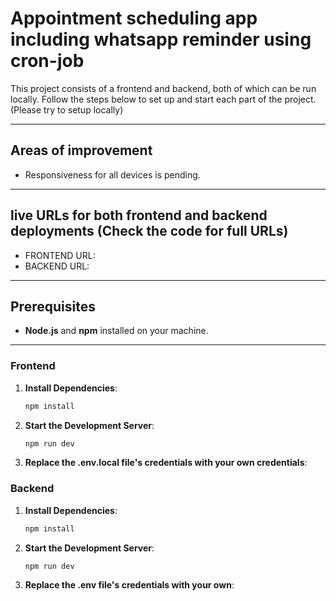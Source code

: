 # Appointment scheduling app including whatsapp reminder using cron-job

This project consists of a frontend and backend, both of which can be run locally. Follow the steps below to set up and start each part of the project. (Please try to setup locally)


---

## Areas of improvement

- Responsiveness for all devices is pending.

---

## live URLs for both frontend and backend deployments (Check the code for full URLs)

- FRONTEND URL: 
- BACKEND URL: 

---


## Prerequisites

- **Node.js** and **npm** installed on your machine.

---



### Frontend


1. **Install Dependencies**:
   ```bash
   npm install

2. **Start the Development Server**:
   ```bash
   npm run dev

3. **Replace the .env.local file's credentials with your own credentials**:


### Backend


1. **Install Dependencies**:
   ```bash
   npm install

2. **Start the Development Server**:
   ```bash
   npm run dev     

3. **Replace the .env file's credentials with your own**:

